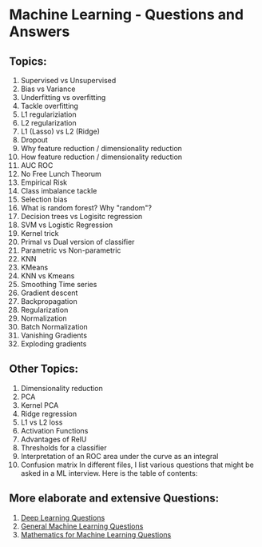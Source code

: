 # Machine Learning - Questions and Answers

## Topics:
1. Supervised vs Unsupervised
2. Bias vs Variance
3. Underfitting vs overfitting
4. Tackle overfitting
5. L1 regulariziation
6. L2 regularization
7. L1 (Lasso) vs L2 (Ridge)
8. Dropout
9. Why feature reduction / dimensionality reduction
10. How feature reduction / dimensionality reduction
11. AUC ROC
12. No Free Lunch Theorum
13. Empirical Risk
14. Class imbalance tackle
15. Selection bias
16. What is random forest? Why "random"?
17. Decision trees vs Logisitc regression
18. SVM vs Logistic Regression
19. Kernel trick
20. Primal vs Dual version of classifier
21. Parametric vs Non-parametric
22. KNN 
23. KMeans
24. KNN vs Kmeans
25. Smoothing Time series
26. Gradient descent
27. Backpropagation
28. Regularization
29. Normalization
30. Batch Normalization
31. Vanishing Gradients
32. Exploding gradients

## Other Topics:
1. Dimensionality reduction
2. PCA
3. Kernel PCA
4. Ridge regression
5. L1 vs L2 loss
6. Activation Functions
7. Advantages of RelU
8. Thresholds for a classifier
9. Interpretation of an ROC area under the curve as an integral
10. Confusion matrix
In different files, I list various questions that might be asked in a ML interview. Here is the table of contents:

## More elaborate and extensive Questions:
1. [Deep Learning Questions](https://github.com/Sroy20/machine-learning-interview-questions/blob/master/list_of_questions_deep_learning.md)
2. [General Machine Learning Questions](https://github.com/Sroy20/machine-learning-interview-questions/blob/master/list_of_questions_machine_learning.md)
3. [Mathematics for Machine Learning Questions](https://github.com/Sroy20/machine-learning-interview-questions/blob/master/list_of_questions_mathematics.md)
